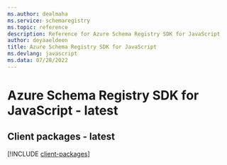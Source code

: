```yaml
---
ms.author: dealmaha
ms.service: schemaregistry
ms.topic: reference
description: Reference for Azure Schema Registry SDK for JavaScript
author: deyaaeldeen
title: Azure Schema Registry SDK for JavaScript
ms.devlang: javascript
ms.data: 07/28/2022
---
```

# Azure Schema Registry SDK for JavaScript - latest

## Client packages - latest
[!INCLUDE [client-packages](schema-registry-client-index.md)]